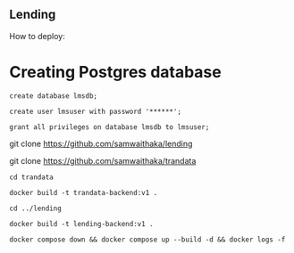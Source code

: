 ## Lending

How to deploy:

# Creating Postgres database
`create database lmsdb;`

`create user lmsuser with password '******';`

`grant all privileges on database lmsdb to lmsuser;`

git clone https://github.com/samwaithaka/lending

git clone https://github.com/samwaithaka/trandata

`cd trandata`

`docker build -t trandata-backend:v1 .`

`cd ../lending`

`docker build -t lending-backend:v1 .`

`docker compose down && docker compose up --build -d && docker logs -f`
